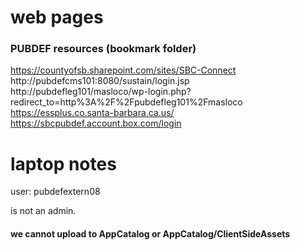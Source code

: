 # web pages
### PUBDEF resources (bookmark folder)
https://countyofsb.sharepoint.com/sites/SBC-Connect
http://pubdefcms101:8080/sustain/login.jsp
http://pubdefleg101/masloco/wp-login.php?redirect_to=http%3A%2F%2Fpubdefleg101%2Fmasloco
https://essplus.co.santa-barbara.ca.us/
https://sbcpubdef.account.box.com/login

# laptop notes
user: pubdefextern08

is not an admin.


#### we cannot upload to AppCatalog or AppCatalog/ClientSideAssets 